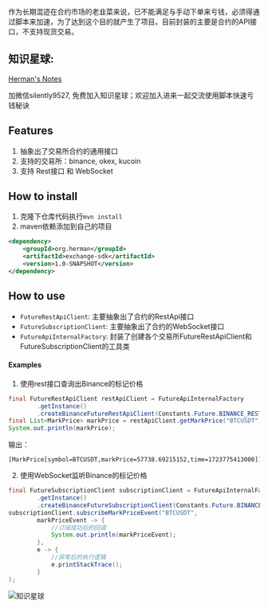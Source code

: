 作为长期混迹在合约市场的老韭菜来说，已不能满足与手动下单来亏钱，必须得通过脚本来加速，为了达到这个目的就产生了项目。目前封装的主要是合约的API接口，不支持现货交易。

## 知识星球:
[Herman's Notes](https://t.zsxq.com/h2EIR)

加微信silently9527, 免费加入知识星球；欢迎加入进来一起交流使用脚本快速亏钱秘诀

## Features
1. 抽象出了交易所合约的通用接口
2. 支持的交易所：binance, okex, kucoin
3. 支持 Rest接口 和 WebSocket

## How to install

1. 克隆下仓库代码执行`mvn install`
2. maven依赖添加到自己的项目

```xml
<dependency>
    <groupId>org.herman</groupId>
    <artifactId>exchange-sdk</artifactId>
    <version>1.0-SNAPSHOT</version>
</dependency>
```

## How to use

- `FutureRestApiClient`: 主要抽象出了合约的RestApi接口
- `FutureSubscriptionClient`: 主要抽象出了合约的WebSocket接口
- `FutureApiInternalFactory`: 封装了创建各个交易所FutureRestApiClient和FutureSubscriptionClient的工具类

#### Examples
1. 使用rest接口查询出Binance的标记价格

```java
final FutureRestApiClient restApiClient = FutureApiInternalFactory
        .getInstance()
        .createBinanceFutureRestApiClient(Constants.Future.BINANCE_REST_API_BASE_URL, "xxx", "xxx");
final List<MarkPrice> markPrice = restApiClient.getMarkPrice("BTCUSDT");
System.out.println(markPrice);
```

输出：
```
[MarkPrice[symbol=BTCUSDT,markPrice=57738.69215152,time=1723775413000]]
```


2. 使用WebSocket监听Binance的标记价格

```java
final FutureSubscriptionClient subscriptionClient = FutureApiInternalFactory
        .getInstance()
        .createBinanceFutureSubscriptionClient(Constants.Future.BINANCE_WS_API_BASE_URL, "xxx", "xxx");
subscriptionClient.subscribeMarkPriceEvent("BTCUSDT",
        markPriceEvent -> {
            //订阅成功后的回调
            System.out.println(markPriceEvent);
        },
        e -> {
            //异常后的执行逻辑
            e.printStackTrace();
        }
);
```

![知识星球](https://cdn.jsdelivr.net/gh/silently9527/images/202408151725390.png)